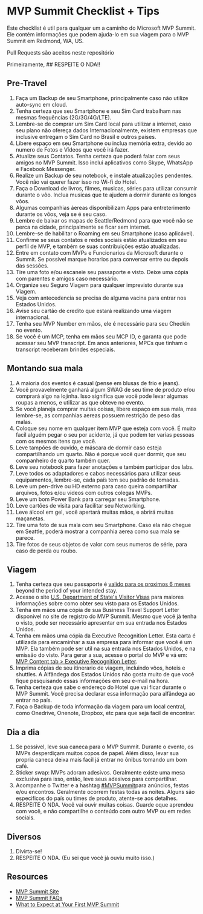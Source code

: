 # MVP Summit Checklist + Tips

Este checklist é util para qualquer um a caminho do Microsoft MVP Summit. Ele contém informações que podem ajuda-lo em sua viagem para o MVP Summit em Redmond, WA, US.

Pull Requests são aceitos neste repositório

Primeiramente, ## RESPEITE O NDA!!

## Pre-Travel
1. Faça um Backup de seu Smartphone, principalmente caso não utilize auto-sync em cloud.
1. Tenha certeza que seu Smartphone e seu Sim Card trabalham nas mesmas frequências (2G/3G/4G/LTE).
1. Lembre-se de comprar um Sim Card local para utilizar a internet, caso seu plano não ofereça dados Internacionalmente, existem empresas que inclusive entregam o Sim Card no Brasil e outros paises.
1. Libere espaço em seu Smartphone ou inclua memória extra, devido ao numero de Fotos e Vídeos que você irá fazer.
1. Atualize seus Contatos. Tenha certeza que poderá falar com seus amigos no MVP Summit. Isso inclui aplicativos como Skype, WhatsApp e Facebook Messenger.
1. Realize um Backup de seu notebook, e instale atualizações pendentes. Você não vai querer fazer isso no Wi-fi do Hotel.
1. Faça o Download de livros, filmes, musicas, séries para utilizar consumir durante o vôo. Inclua musicas que te ajudem a dormir durante os longos vôos.
1. Algumas companhias áereas disponibilizam Apps para entreterimento durante os vôos, veja se é seu caso.
1. Lembre de baixar os mapas de Seattle/Redmond para que você não se perca na cidade, principalmente se ficar sem internet.
1. Lembre-se de habilitar o Roaming em seu Smartphone (caso aplicável).
1. Confirme se seus contatos e redes sociais estão atualizados em seu perfil de MVP, e também se suas contribuições estão atualizadas.
1. Entre em contato com MVPs e Funcionarios da Microsoft durante o Summit. Se possivel marque horarios para conversar entre ou depois das sessões.
1. Tire uma foto e/ou escaneie seu passaporte e visto. Deixe uma cópia com parentes e amigos caso necessário.
1. Organize seu Seguro Viagem para qualquer imprevisto durante sua Viagem.
1. Veja com antecedencia se precisa de alguma vacina para entrar nos Estados Unidos.
1. Avise seu cartão de credito que estará realizando uma viagem internacional.
1. Tenha seu MVP Number em mãos, ele é necessário para seu Checkin no evento.
1. Se você é um MCP, tenha em mãos seu MCP ID, e garanta que pode acessar seu MVP transcript. Em anos anteriores, MPCs que tinham o transcript receberam brindes especiais.

## Montando sua mala
1. A maioria dos eventos é casual (pense em blusas de frio e jeans).
1. Você provavelmente ganhará algum SWAG de seu time de produto e/ou comprará algo na lojinha. Isso significa que você pode levar algumas roupas a menos, e utilizar as que obteve no evento.
1. Se você planeja comprar muitas coisas, libere espaço em sua mala, mas lembre-se, as companhias aereas possuem restrição de peso das malas.
1. Coloque seu nome em qualquer item MVP que esteja com você. É muito facil alguém pegar o seu por acidente, já que podem ter varias pessoas com os mesmos itens que você.
1. Leve tampões de ouvido, e máscara de dormir caso esteja compartilhando um quarto. Não é porque você quer dormir, que seu companheiro de quarto também quer.
1. Leve seu notebook para fazer anotações e também participar dos labs.
1. Leve todos os adaptadores e cabos necessários para utilizar seus equipamentos, lembre-se, cada país tem seu padrão de tomadas.
1. Leve um pen-drive ou HD externo para caso queira compartilhar arquivos, fotos e/ou videos com outros colegas MVPs.
1. Leve um bom Power Bank para carregar seu Smartphone.
1. Leve cartões de visita para facilitar seu Networking.
1. Leve álcool em gel, você apertará muitas mãos, e abrirá muitas maçanetas.
1. Tire uma foto de sua mala com seu Smartphone. Caso ela não chegue em Seattle, poderá mostrar a companhia aerea como sua mala se parece.
1. Tire fotos de seus objetos de valor com seus numeros de série, para caso de perda ou roubo.

## Viagem
1. Tenha certeza que seu passaporte é [valido para os proximos 6 meses](https://www.immihelp.com/visas/six-months-passport-validity-rule-visitors.html) beyond the period of your intended stay.
1. Acesse o site [U.S. Department of State's Visitor Visas](https://travel.state.gov/content/travel/en/us-visas.html) para maiores informações sobre como obter seu visto para os Estados Unidos.
1. Tenha em mãos uma cópia de sua Business Travel Support Letter disponivel no site de registro do MVP Summit. Mesmo que você já tenha o visto, pode ser necessário apresentar em sua entrada nos Estados Unidos.
1. Tenha em mãos uma cópia da Executive Recognition Letter. Esta carta é utilizada para encaminhar a sua empresa para informar que você é um MVP. Ela também pode ser util na sua entrada nos Estados Unidos, e na emissão do visto. Para gerar a sua, acesse o portal do MVP e vá em: [MVP Content tab > Executive Recognition Letter](https://mvp.microsoft.com/en-us/Benefits/my-benefits-executive-recognition-letter).
1. Imprima cópias de seu itinerario de viagem, incluindo vôos, hoteis e shuttles. A Alfândega dos Estados Unidos não gosta muito de que você fique pesquisando essas informações em seu e-mail na hora.
1. Tenha certeza que sabe o endereço do Hotel que vai ficar durante o MVP Summit. Você precisa declarar essa informação para alfândega ao entrar no país.
1. Faça o Backup de toda informação da viagem para um local central, como Onedrive, Onenote, Dropbox, etc para que seja facil de encontrar.


## Dia a dia
1. Se possivel, leve sua caneca para o MVP Summit. Durante o evento, os MVPs desperdiçam muitos copos de papel. Além disso, levar sua propria caneca deixa mais facil já entrar no ônibus tomando um bom café.
1. Sticker swap: MVPs adoram adesivos. Geralmente existe uma mesa exclusiva para isso, então, leve seus adesivos para compartilhar.
1. Acompanhe o Twitter e a hashtag [#MVPSummit](https://twitter.com/search?f=tweets&vertical=default&q=%23mvpsummit)para anúncios, festas e/ou encontros. Geralmente ocorrem festas todas as noites. Alguns são especificos do país ou times de produto, atente-se aos detalhes.
1. RESPEITE O NDA. Você vai ouvir muitas coisas. Guarde oque aprendeu com você, e não compartilhe o conteúdo com outro MVP ou em redes sociais.

## Diversos
1. Divirta-se!
1. RESPEITE O NDA. (Eu sei que você já ouviu muito isso.)

## Resources
* [MVP Summit Site](https://www.mvp.microsoft.com/en-us/Summit/)
* [MVP Summit FAQs](https://mvp.microsoft.com/en-US/Summit/FAQ)
* [What to Expect at Your First MVP Summit](https://www.ucunleashed.com/964)
